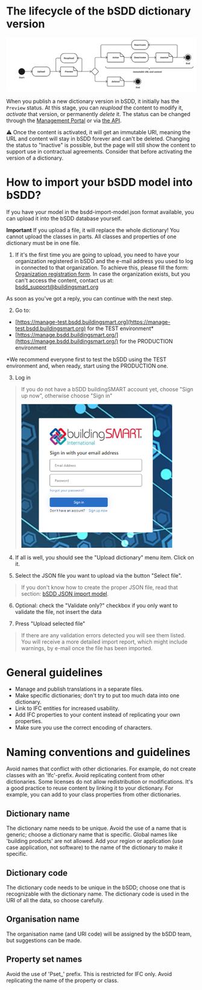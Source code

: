 # The lifecycle of the bSDD dictionary version

<img src="/Documentation/graphics/Content_lifecycle_workflow.jpg" alt="Lifecycle workflow" style="width: 900px">

When you publish a new dictionary version in bSDD, it initially has the `Preview` status. At this stage, you can *reupload* the content to modify it, *activate* that version, or permanently *delete* it. The status can be changed through the [Management Portal](https://manage.bsdd.buildingsmart.org/) or via [the API](https://app.swaggerhub.com/apis/buildingSMART/Dictionaries/v1).

⚠️ Once the content is activated, it will get an immutable URI, meaning the URL and content will stay in bSDD forever and can't be deleted. Changing the status to "Inactive" is possible, but the page will still show the content to support use in contractual agreements. Consider that before activating the version of a dictionary.


# How to import your bSDD model into bSDD?

If you have your model in the bsdd-import-model.json format available, you can upload it into the bSDD database yourself.

**Important** If you upload a file, it will replace the whole dictionary! You cannot upload the classes in parts. All classes and properties of one dictionary must be in one file.

1. If it's the first time you are going to upload, you need to have your organization registered in bSDD and the e-mail address you used to log in connected to that organization. To achieve this, please fill the form: [Organization registration form](https://bsi-technicalservices.atlassian.net/servicedesk/customer/portal/3/group/4/create/25). In case the organization exists, but you can't access the content, contact us at: <a href="mailto:bsdd_support@buildingsmart.org">bsdd_support@buildingsmart.org</a>

As soon as you've got a reply, you can continue with the next step.

2. Go to:
-  [https://manage-test.bsdd.buildingsmart.org](https://manage-test.bsdd.buildingsmart.org) for the TEST environment*
-  [https://manage.bsdd.buildingsmart.org/](https://manage.bsdd.buildingsmart.org/) for the PRODUCTION environment

*We recommend everyone first to test the bSDD using the TEST environment and, when ready, start using the PRODUCTION one.

3. Log in

> If you do not have a bSDD buildingSMART account yet, choose "Sign up now", otherwise choose "Sign in"
> 
> <img src="/Documentation/graphics/Screenshot_03_signupsignin.png" alt="Signup/signin" style="width: 400px">

4. If all is well, you should see the "Upload dictionary" menu item. Click on it.

5. Select the JSON file you want to upload via the button "Select file".
> If you don't know how to create the proper JSON file, read that section: [bSDD JSON import model](/Documentation/bSDD%20JSON%20import%20model.md).

6. Optional: check the "Validate only?" checkbox if you only want to validate the file, not insert the data

7. Press "Upload selected file"

> If there are any validation errors detected you will see them listed. You will receive a more detailed import report, which might include warnings, by e-mail once the file has been imported.

# General guidelines

- Manage and publish translations in a separate files.
- Make specific dictionaries; don't try to put too much data into one dictionary.
- Link to IFC entities for increased usability.
- Add IFC properties to your content instead of replicating your own properties.
- Make sure you use the correct encoding of characters. 

# Naming conventions and guidelines
Avoid names that conflict with other dictionaries. For example, do not create classes with an 'Ifc'-prefix. Avoid replicating content from other dictionaries. Some licenses do not allow redistribution or modifications. It's a good practice to reuse content by linking it to your dictionary. For example, you can add to your class properties from other dictionaries. 

## Dictionary name
The dictionary name needs to be unique. Avoid the use of a name that is generic; choose a dictionary name that is specific. Global names like 'building products' are not allowed. Add your region or application (use case application, not software) to the name of the dictionary to make it specific.

## Dictionary code
The dictionary code needs to be unique in the bSDD; choose one that is recognizable with the dictionary name.
The dictionary code is used in the URI of all the data, so choose carefully. 

## Organisation name
The organisation name (and URI code) will be assigned by the bSDD team, but suggestions can be made.

## Property set names
Avoid the use of 'Pset_' prefix. This is restricted for IFC only.
Avoid replicating the name of the property or class.
